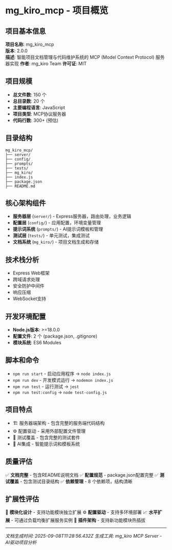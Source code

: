 # mg_kiro_mcp - 项目概览

## 项目基本信息

**项目名称**: mg_kiro_mcp  
**版本**: 2.0.0  
**描述**: 智能项目文档管理与代码维护系统的 MCP (Model Context Protocol) 服务器实现
**作者**: mg_kiro Team
**许可证**: MIT

## 项目规模

- **总文件数**: 150 个
- **总目录数**: 20 个
- **主要编程语言**: JavaScript
- **项目类型**: MCP协议服务器
- **代码行数**: 300+ (预估)

## 目录结构

```
mg_kiro_mcp/
├── server/
├── config/
├── prompts/
├── tests/
├── mg_kiro/
├── index.js
├── package.json
├── README.md

```

## 核心架构组件

- **服务器层** (`server/`) - Express服务器，路由处理，业务逻辑
- **配置层** (`config/`) - 应用配置，环境变量管理
- **提示词系统** (`prompts/`) - AI提示词模板和管理
- **测试层** (`tests/`) - 单元测试，集成测试
- **文档系统** (`mg_kiro/`) - 项目文档生成和存储

## 技术栈分析

- Express Web框架
- 跨域请求处理
- 安全防护中间件
- 响应压缩
- WebSocket支持

## 开发环境配置

- **Node.js版本**: >=18.0.0
- **配置文件**: 2 个 (package.json, .gitignore)
- **模块系统**: ES6 Modules

## 脚本和命令

- `npm run start` - 启动应用程序 → `node index.js`
- `npm run dev` - 开发模式运行 → `nodemon index.js`
- `npm run test` - 运行测试 → `jest`
- `npm run test:config` → `node test-config.js`

## 项目特点

- 🏗️ 服务器端架构 - 包含完整的服务端代码结构
- ⚙️ 配置驱动 - 采用外部配置文件管理
- 🧪 测试覆盖 - 包含完整的测试套件
- 🤖 AI集成 - 智能提示词和模板系统

## 质量评估

✅ **文档完整** - 包含README说明文档
✅ **配置规范** - package.json配置完整
✅ **测试覆盖** - 包含测试目录结构
✅ **依赖管理** - 8 个依赖项，结构清晰

## 扩展性评估

🔧 **模块化设计** - 支持功能模块独立扩展
⚙️ **配置驱动** - 支持多环境部署
📈 **水平扩展** - 可通过负载均衡扩展服务实例
🔌 **插件架构** - 支持新功能模块热插拔

---
*文档生成时间: 2025-09-08T11:28:56.432Z*
*生成工具: mg_kiro MCP Server - AI驱动项目分析*
